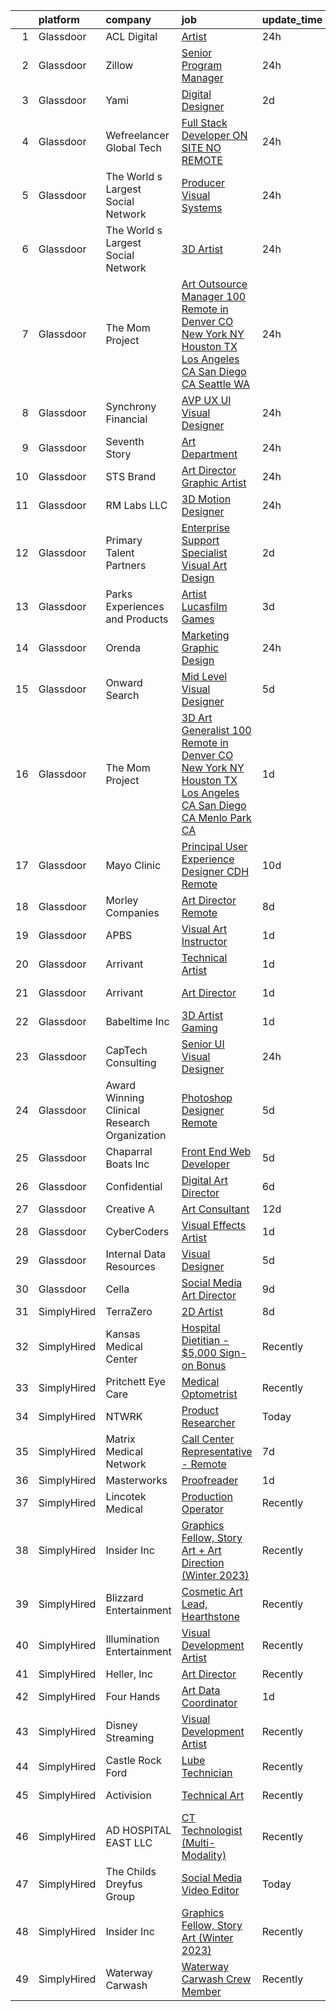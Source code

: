 

|    | platform    | company                                      | job                                                                                                                                                                                                                                                                                                                                                                                                                                                                                                                                                                                                                                                                                                                                                                                                                                                                                                                                                                                                                                                                                                                                                                                                                                                                                                                                                                                                                                                                                                                                          | update_time   | location                    |
|---:|:------------|:---------------------------------------------|:---------------------------------------------------------------------------------------------------------------------------------------------------------------------------------------------------------------------------------------------------------------------------------------------------------------------------------------------------------------------------------------------------------------------------------------------------------------------------------------------------------------------------------------------------------------------------------------------------------------------------------------------------------------------------------------------------------------------------------------------------------------------------------------------------------------------------------------------------------------------------------------------------------------------------------------------------------------------------------------------------------------------------------------------------------------------------------------------------------------------------------------------------------------------------------------------------------------------------------------------------------------------------------------------------------------------------------------------------------------------------------------------------------------------------------------------------------------------------------------------------------------------------------------------|:--------------|:----------------------------|
|  1 | Glassdoor   | ACL Digital                                  | [Artist](https://www.glassdoor.com/partner/jobListing.htm?pos=112&ao=1110586&s=58&guid=00000183640e8c3cb865900ee58899b5&src=GD_JOB_AD&t=SR&vt=w&ea=1&cs=1_31f71000&cb=1663831019185&jobListingId=1008153834944&cpc=3BA4CE39D5B5DEF5&jrtk=3-0-1gdi0t38ekf19801-1gdi0t38uim8g800-4353d811c84e8c0d--6NYlbfkN0Aba5oU64R_O9Kj8y6RMdSSFXuPwn88DcWu9IRDlipDHjxHIIFB0atBqVJ04z1yB3--5nibX7BkB0ejA2FzwLLeaVqlsDMewIOuIAwfApGVZmmPmoMLej3N7Qy4YRnibAiYzg-SGOqFtj8-RscAuYcNoB3rcWG6n0V6UeOv2skc2iZaB4PkO0quGBQ4T6A8COv5yED60NKETUnHbgypahAiTZ-9KyqiwAp0tgJp9Ta3wJ1nmVyXqRw3ZWhVAWrkyiGYWVht8sKvGUCf4KqOVmIPDlC_syHk7SA9x-7nChcXIL697pNeh4Y4eG1Tn4oO_raYd3X0Va9U9EFwZmhTpfBJNsSBmGphd0REjeLe5TEy-y37AZrr9XLdtbickRa5Fsrf4weUxhX6RB4eFDo36ov3H_KFiWLLew0t1oQoqgiYy74YnYwvtp4azIgscQMwp58eHtrzsnbNbVFiLIG1v4Ke3ud0-pNF10EohlGv7a-5NIkwA7gzluBdgTY1guWnZkRzuAo22rmVCg%3D%3D)                                                                                                                                                                                                                                                                                                                                                                                                                                                                                                                                                                                                                                                                                | 24h           | Remote                      |
|  2 | Glassdoor   | Zillow                                       | [Senior Program Manager](https://www.glassdoor.com/partner/jobListing.htm?pos=120&ao=1110586&s=58&guid=00000183640e8c3cb865900ee58899b5&src=GD_JOB_AD&t=SR&vt=w&cs=1_39836b9c&cb=1663831019186&jobListingId=1008153089720&cpc=9908D8D4413DBB8A&jrtk=3-0-1gdi0t38ekf19801-1gdi0t38uim8g800-17af0b4d45a86d35--6NYlbfkN0ANMurRYyPEXg08u6OamUd1Mvhk-zhFSGYIZgoJR86UvYL2v6MoUqae-sD5DnU21vrchbMnmCxgpco8XK6OLZSuVFiadpephOpmTGo1qNTIJ-OM8zyftjUQUFBu9JlleNiyq7kbnGEBgPXTVqtpR43OCYii6-HhorDwjFClp1CaGG0TRvXbZNEgnW8_aG6z79LoVS0ahYXQcOty99UEu_Z0OBCK8UdfLh60DtUuCzl8Q7ftATKQ4z1kmk3Q7Bxhn9yQW06I43y7gsMcj9Q-EErluOXkdxvaemNHBpLzwzeMwevPfOhjTRuxe3SpPh4qn713RP1NwxivQ3z9kzzrQFJIG5lVMaZ5WoImI39bWg_gxpUGD4mY55rwPcxPFTtThDOxk-To1gKfqNOKdKtfcclhX4zgEkCcO0FaCL-Muv3_EwQjxiw46ZNYsQ9lsPt11zClVdSRmS8lok5HFZB_FZrcsVyZZhtjDCekDs-6e5rW4GGGyR8-6JxMTfbjtdkyL736t9XQ73CmDmzkPycI661nQMSLfB1YBkiNg3jTsGt3u2qfcKOu8kyXHYu_NuZMVTowZwG82OXZlkVqj6GaKIWp3a_0j1B3cKwtLpyLS2CSlsPCkHseJcpjzM4IMXV1YTEdAiC0SJNxB3VikyS8InzNIPGHBaE0TQX6yIGVJy_V1_MOE5-jtCuUStL2B-oPhUh5i94IwHWRRxHb1BtixEWHN4XlwBYx3l0A7nxTTXthXeuKfnk8xniZkFVZUOfj2L46bvw0xee0OTo8ZHJADpLVZJXf2Qw8i43jMiB_rulLAvC0cn8M6nE3NX2RixJcwdwQx0ktP50gY39sREGHTtaIhT7J2F2OASk-7fcbfC6cMvPO3F3nyoZp4YA20i6JuQ1u8wBe0Yf2pA%3D%3D)                                                                                                                                                                                                                                                                     | 24h           | Remote                      |
|  3 | Glassdoor   | Yami                                         | [Digital Designer](https://www.glassdoor.com/partner/jobListing.htm?pos=114&ao=1110586&s=58&guid=00000183640e8c3cb865900ee58899b5&src=GD_JOB_AD&t=SR&vt=w&ea=1&cs=1_924e575f&cb=1663831019185&jobListingId=1008149543553&cpc=AF1E4A3695F490BE&jrtk=3-0-1gdi0t38ekf19801-1gdi0t38uim8g800-d96790f07ddfb524--6NYlbfkN0DsBOlmEAMqZtav1V1WKZO3RUElpafjggtWvxyDQ3xFSnW2ELFgJeLX3S5xFeisUPMw82b5JYcnJNXu1QexHkiyMgdkVeTHVR0rJVBYbdWKeloc5xYfv3eVNueJ_bKSsVQdqM4vvwnu1xSTpv0VSoFJ7DPATGJpk9r3Z3q7WHdgifquY24OuuFa8uuWs7fOfsyjIXgSD024PrHX2kWlcgYC8q-a3HCADSovy_uZ_LXOf1QYIY8SoVZNlyVZfWJAvjn2ykMlWyfAnQfYMd5XYjQ8XoiU9lTonST2O1htS7u4_RA4GVzSC8LqMvTupRJphKX_8uH4uyPkZwFkZbg1PJm-wVb13Dc1RgiR-PN-OvFc1qnEboN4zbEevUdLGcdnlWdUtNOrQd_VQtl2a2j1rJeqaMmFipM5Ea120wqN4Wz3xC_d5cgnFGIYZDnkztguA26JkVeuH2CahWaob51Crspv2SiIT0KT-0Bn6xy3r_1suVWZOh4JzuDiqCwjEQwSpA8%3D)                                                                                                                                                                                                                                                                                                                                                                                                                                                                                                                                                                                                                                                                                    | 2d            | Brea, CA                    |
|  4 | Glassdoor   | Wefreelancer Global Tech                     | [Full Stack Developer  ON SITE NO REMOTE ](https://www.glassdoor.com/partner/jobListing.htm?pos=101&ao=1110586&s=58&guid=00000183640e8c3cb865900ee58899b5&src=GD_JOB_AD&t=SR&vt=w&ea=1&cs=1_f8eeada5&cb=1663831019183&jobListingId=1008155030328&cpc=64DC0C913FDBAADD&jrtk=3-0-1gdi0t38ekf19801-1gdi0t38uim8g800-d3030de60ff0aa44--6NYlbfkN0DsBOlmEAMqZtav1V1WKZO3RUElpafjggtWvxyDQ3xFSnW2ELFgJeLX58rAMurI8d6GDhUvQzDvPMCvYTeVGuJn7KyhMOn2BHfcF1njr_fv4NhECJJ7LcIEHGSfhujnxiN3RYr-N1GvmUyehSVKFGWr6Jt2RfXnXkmIrfaPxagvgdEkmy27lUJsZRFWE6aHd4cACNXMGqjLl4djXVeFxYnBlHtOXObV_qbJ6gL7mACupNgB4gFxktHkadsD-bHoxX4KBfjvqG7bU35cCSMfyEDIfk0WCZTR1HFhrixPnTFXSeq59UF4uTgfvc2gexfa4zBKY-Vbl75PlMpbNw1QaYCp47baQ-BKRN7OrQQMtlD7TQYKQ6U1n_GpTaiEEn352C2QcssTqNC0n0S1_AYGO3_GlPF75A9eLCyQQcFwOjYUKnlFw0kHh7hu2U4gBGOA_2yPWojCMC6R-eBJxYBCEwY_rw7CLQWt60sD0C7LdAQzLpb3or76tlX_yFsfZEH7JRU1Xf3RsJLWWyEjavoVzvAo)                                                                                                                                                                                                                                                                                                                                                                                                                                                                                                                                                                                                                                          | 24h           | Boca Raton, FL              |
|  5 | Glassdoor   | The World s Largest Social Network           | [Producer  Visual Systems ](https://www.glassdoor.com/partner/jobListing.htm?pos=123&ao=1110586&s=58&guid=00000183640e8c3cb865900ee58899b5&src=GD_JOB_AD&t=SR&vt=w&ea=1&cs=1_571dbd13&cb=1663831019186&jobListingId=1008153749415&cpc=56C4EA4A1A191A49&jrtk=3-0-1gdi0t38ekf19801-1gdi0t38uim8g800-27920bc6866d3d06--6NYlbfkN0DSgjPPcnEdvoK3uuxfISLALE6pB1FR7YSHOr_tSg5_QGIhoz_2VqUepdcKLBLI_zTnkPkdXSsD8g5v946wuWS7anCeqUGixyOEEncT5vVlH7DSmS7QKpL4Nz1qr5qfA-xZ7s2dTY3mEvl-_wwzaU4jgrpk5RvGeIkMmak6xl73uuSOt4qZ1EP7DS20UfplH16l1DB3CrKH7OmruoTNAniHw7txL4jOz9q-gBIeBMzi2iqgvepnY8Ydd4KsRsXcu5Do-RPRxPpM-6mgTlJDMxpTr6OKOBZW6oBpTVQ80UowQ1hrGNKWPuEA6OTlP5xn7FwVRyN-Wc27BdloWZZGnAAQLEbuz8uUk8xxfKljTYg5rUk9z8eZPIjQkSY43G7bT2xwUtKDmjPSfmxw5v2UUNYuW4W7UfSy-AmhxGyocF1QKbTLzg-amOrpkIjyNA87vK4xVbEajwOhIafj8_XY_shDLjSW4muJ3hBUpFw83UiINL6-GUYK26fLA-EExDSJolUac44ZQweNx8HBeM-_s8AjT5MXJoy7A4t6P20fyXnOvlGUQIliqU3W80cVz_PYZcs-Ev4R-hhqiZLsGj2cMdJc8MR27Z5IejE%3D)                                                                                                                                                                                                                                                                                                                                                                                                                                                                                                                                                                           | 24h           | Los Angeles, CA             |
|  6 | Glassdoor   | The World s Largest Social Network           | [3D Artist](https://www.glassdoor.com/partner/jobListing.htm?pos=130&ao=1110586&s=58&guid=00000183640e8c3cb865900ee58899b5&src=GD_JOB_AD&t=SR&vt=w&ea=1&cs=1_57a0cb20&cb=1663831019187&jobListingId=1008153749408&cpc=F4EED0218A761C36&jrtk=3-0-1gdi0t38ekf19801-1gdi0t38uim8g800-817dddb80074c6d4--6NYlbfkN0DSgjPPcnEdvoK3uuxfISLALE6pB1FR7YSHOr_tSg5_QGIhoz_2VqUepdcKLBLI_zTnkPkdXSsD8ncy2s4T_bIju-UkseXLVb4-93Lwj2WHTWGm7kuN7zp8BDOhcXWtEA68PoIn9dCN2KITWYUIS9xcew5XQvvHJPh2bmfOvjR546vQ4CHi5_lLLb0GCRT2TTgIQy22ZzZ6RxxoqE7cbBu-cIzXVnW43IvEyUHMxQtt6fr9TTexOKru_q2ypTmeFcaTQNiePujRSZACyE0gCw4toZ1zyCuJAP-2qowQfOkEcdR-ngsxcQbhxfNx6n3LzkSf1IZwzzWEkJaA6M4WjCTzomiX91t0-0J9LWvPTeiM_-LFhCH2Agh2et5CksiL6BWshzdWbP99jEsBEkN0qSrNg7dzxQcNgcAnjhuAzutt-zVv8me0XKXpOc3o3WOuPSeLaGnk9dpyg7rq0ZdQG5TJs5Sq7zY3sMBVV4vGWe3egGowBBn7dJ3_txWIBAi7GKcFIuKGdgxZSWqpjpo5v0LUWzAhsLLWwMhIlDeQScMxXnEdO94ma7agcVzBX04WT_Qf-laZVT8IFlSeq8uzCkFLTyJUMOOxfXs%3D)                                                                                                                                                                                                                                                                                                                                                                                                                                                                                                                                                                                           | 24h           | New York, NY                |
|  7 | Glassdoor   | The Mom Project                              | [Art Outsource Manager  100  Remote in Denver  CO  New York  NY  Houston  TX  Los Angeles  CA  San Diego  CA  Seattle  WA ](https://www.glassdoor.com/partner/jobListing.htm?pos=110&ao=1110586&s=58&guid=00000183640e8c3cb865900ee58899b5&src=GD_JOB_AD&t=SR&vt=w&cs=1_141be465&cb=1663831019184&jobListingId=1008154759956&cpc=82B3195DA92CAF92&jrtk=3-0-1gdi0t38ekf19801-1gdi0t38uim8g800-8931e5371737d041--6NYlbfkN0BDp_epf89aHDQhKpPegNJQ_ldQpEFZQsM9OcONMGxWx6pU56EKHF58QjVdAUvn2gWaJVqLoqMAP3uxjfUmJKub_jtIlHj5OefrhCeiaG_iM2uOwLrBeGxNsTLqAx9Ainy6O13PHWvPUsnfpQXcutp3j1xNznp2R8Z2cNSpye1sjQbvawnzpuGrU74vbqCY76g_BRQrE64jKlkWySOiBWvck8srHsljyd-11KCvzu4h-k0_sO7DNYc2-r-Vre7XRuXfmi450soTk-wIN21E0GDbFgfcfDnGIrWBo3k-F8Z5obG5K9KC7kUwCw5kMS2auf5c0l8S4NtBqGmQtm6knQp0GMZmQh_i91AaESti0njMAom2YB15N7jqonQydK7Lfil5SFZw44Rdp2sHdVVA8loZ5TfJYJWIMtYdm0t-9py7CawtwQh0F7yTmrp6T6pnRE05DCnKolXrrGsRtOV3nuWKN0CcCddS5zZjYgc69yLktWWjuBFV8iwWcLSwv89_zTFVyVTGjVNsN3TveUWssMIgtFd5MDBYEBdu0eNpmocM4Hor2-hy86eAA8SIoIMC8gYgy1rG3q3BqdPrHpQYAWYoUXQJHPE2ofY%3D)                                                                                                                                                                                                                                                                                                                                                                                                                                                                                | 24h           | Denver, CO                  |
|  8 | Glassdoor   | Synchrony Financial                          | [AVP  UX UI Visual Designer](https://www.glassdoor.com/partner/jobListing.htm?pos=116&ao=1110586&s=58&guid=00000183640e8c3cb865900ee58899b5&src=GD_JOB_AD&t=SR&vt=w&cs=1_faad3677&cb=1663831019185&jobListingId=1008154556829&cpc=65CC663E25211861&jrtk=3-0-1gdi0t38ekf19801-1gdi0t38uim8g800-a113a2a8daa70c80--6NYlbfkN0CZG6bN9ZaS7H2eqWBwsQ2GS98cHcHTG0eJFlxnPWv_gbC1YhT2Bdz-wIYtMSIxJXIz_8mZxyPSFzzn_lhj29cVh0H6Ecc3BgAlZ5rMTJvgcP5JUQGPcUKQfHBNbahXLRQcyZj-Y3i_LM2l1X1apFuMIv4WCMnjik68orFbRgwoUZgSkexTp5bRXi_qdnfn5FZ0tqrHAFCmD1TJUcBzEe3RbXntrMQw3Tc90H0qvSHLoEG4KGwLG5bgdwLQCt2ES-9uG8_n5LGT1jvMnrUu9JfS-lS1p8shGixfSP0qwooDI76qY7ACaV7syoGuJ1-LVkxYiheiyIF6mcyf27IMV_t6QA_N3Hd-94lzXI1YPHiLjal617mivWusAV_sViPM97d-aZIIGv4sI5glOX5gJtDTGLBXVeWR0Elx98z3OtZh4XtIj3vPF3lTYmCZY2lUGq1Bs3GvIhRabDW0p8Aa_-RaiVKtJmRLdwu6cMFX_Pim7dgtjRunl38X_uNHPl5NXZiJq8uUMKGzzHWuD6iUlahuVysCm-Vk17WvfQBlvvOCkaBNqxFdeZJXF2YCI0V1CQWSF8FAaKy7UFAwYHo5KBqrtLAMMcMfApM78TzrzRjoexgGm4taCaPWBy9R5U6wchyH6lViPj99E8tE0rkZMpfRbNaEJjmqhcaCEoxND2yCIv8dU9ivGfk_TjVbRYrm5iAAljNwWuYJ3ycVY8niYMIKHDgbxLbcSHYXtyaYa97x47ZlPEwKhgG6bsIXg4QyrM60VWnBE268exgAbZQp_4pp5tdi7JbaAs9wb_gvBHJW2trUVWDOL3_ylZm8loANetaXgHXy4WcjjRnrB8vVG4uIeCKv0ezg6LOvLvpVbggVhiOHtrT_7RLjsrP8R6EadZHRIpIcJDFIJPUg3UvU12AKi6_uBUE6QzLR7gLgrK1G8XKWqW6eXtq20r-VBcehMGMjntYFvTdYdx9DNyY-cQpulPBf9rRveZIb8SRB2PBHli2yiKNAlc8kCZwbeVcFLTT4ehY-lkIy5aVHmE-x4cjqfIZZerzQIopIucHeG3laFxaYe4aLRGIKFEoLL4_oflvJGJpo08eG_DAZbpAUmnhhswRBr-r_AavaMiNusKeU8SfD7c7XvQdYuOtD6MVu80laAySrJ7t7WQ%3D%3D) | 24h           | Alpharetta, GA              |
|  9 | Glassdoor   | Seventh Story                                | [Art Department](https://www.glassdoor.com/partner/jobListing.htm?pos=111&ao=1110586&s=58&guid=00000183640e8c3cb865900ee58899b5&src=GD_JOB_AD&t=SR&vt=w&ea=1&cs=1_b40b4cf7&cb=1663831019185&jobListingId=1008154271850&cpc=6BF42D0955AE9A34&jrtk=3-0-1gdi0t38ekf19801-1gdi0t38uim8g800-20a87c36b95f6878--6NYlbfkN0BTy4Vq3kUv-8E8fBOrhZt-7WJQYqv7u2ur6JnxlE7nq_aQtV-qQ9P-NdkrT1AC9L0CCnNf6vIRIeTpxONhfiIRDjq4uiE_KvKLA8lH6dW0VuX9V-xPbB6wy0d8N9jp0-62ih61xGTQSsvtvkEijPzI938H0T1YQHjbhPRokH79a42ZsihgnS0Nyfg5eVCyPc9uRUK1BjED2K9OwFC2THQ_LmKNzq7EqGL1BO73zzb3D-zrV1wuj6DNAEVM2QVH75dAD7uZOIpD8XCv7hRXFM7kbJVshZ4Z2IufdVrwg9ZpOUnn-Ltn8Qli_nhebOYDiONom453YweDwzOQ6DDW6xJ6AAjPc00wTujvzjOkP9I-Jzb9wIs9bTGhdMY26ADUyMfInSf4PtXRSG9_9BxfsWLg2gMnt5ZrL1NJGg2ijg0vmiwMQoD7W0n6NzqVn-AZWapcOfbbDWuBlx0LK3acMD5ZCa_ho_ZjOYyjVZF1MIJuv1MuJKh1KjEbi6-T5atVGb-QVLYfAmPy-w%3D%3D)                                                                                                                                                                                                                                                                                                                                                                                                                                                                                                                                                                                                                                                                        | 24h           | Franklin, TN                |
| 10 | Glassdoor   | STS Brand                                    | [Art Director Graphic Artist](https://www.glassdoor.com/partner/jobListing.htm?pos=103&ao=1110586&s=58&guid=00000183640e8c3cb865900ee58899b5&src=GD_JOB_AD&t=SR&vt=w&ea=1&cs=1_52f6ba5b&cb=1663831019184&jobListingId=1008153498177&cpc=AECEB822CA110EBC&jrtk=3-0-1gdi0t38ekf19801-1gdi0t38uim8g800-be482e91c0342dc0--6NYlbfkN0Bo2KUTt4SEB6hoIqef2rcXatyhVyCZewegu4RoINC0QLJwU6W56r27mgen1FtSvh3LHPatAgcfUGQZgBx3SRSFFVTA21rAlye1K4vQXHynDTQb2kn5o-e2NLVR6fTbVKKN7CnPFiECHSiISbF7uwchle-RCEIvgjV26bT2fVK8yTz9fd6dunuuO5zr6X4_sYqSm-RkfcNcpdpmbgy81sL8hP0zgGEXjj6QrDQvHFWAam51Ynt7oxVRLfovqkqvOhNLowFrEgOCwZldd1HMRP59mUU3oHxeGPATarjtt5R4U_F1AbjYheuPGaKMoGjyyC9JnMrtyGjBw2mH2L-cZQoShKPUuqMtOgoQ-G6L5Lo3pO-K8Q4-VDqsyLwOe7gfNcHNYc9aMP7CmHNmWvjbM5lgjONHlSdp5FzR7sSbUh6j7I1TCAR_nEEwkotQmdSuaMo_caXb5E_z9XQPVqMkVIEatBBbWiftFlEmjJ-SynhbeJAuFdWqVIXMImExRj3DXNqVNdI_GxdNMg%3D%3D)                                                                                                                                                                                                                                                                                                                                                                                                                                                                                                                                                                                                                                                           | 24h           | Houston, TX                 |
| 11 | Glassdoor   | RM Labs LLC                                  | [3D Motion Designer](https://www.glassdoor.com/partner/jobListing.htm?pos=108&ao=1110586&s=58&guid=00000183640e8c3cb865900ee58899b5&src=GD_JOB_AD&t=SR&vt=w&ea=1&cs=1_f7350634&cb=1663831019185&jobListingId=1008153792721&cpc=E1C07D31E98CBB16&jrtk=3-0-1gdi0t38ekf19801-1gdi0t38uim8g800-982acaacab289abd--6NYlbfkN0DAwgduWqBP7ymGN-lTADpinz2i-23XbRAyg5ywqS-MDYgqLdDcrWlkARbyG98sttjz1nluBIrZSfFlfgk_vLjXJyLm3eoqQOavkXNYzbdE3-ZQzSgMgGT0BCxxHOVnMPOLiT6kaUBi15lig05eE1CwSaS30BEqkKJveSGJSQZcQNvuNMMsdpvO7uWAirEfuO4_EdQAhIMFbn3jgMQYOcGwWYYingO5zOHKP0o6Qfb4zCLewBW-G9XEOtjiysHdglSSUfwi5KaraAgA0il0MlX9vdmPKdzdU8d8geeMV6tEeUnVWBYu42kum6GxLjquOFtO1VyfpZKBNolTxmeHjlPAn-bRwiN3_gvECm6vXbTbv_QuGXprGG_kujpkl-6WAWdxhrt9aVN55Eb5GPippAOZIK82Opjo9eKHdH9tF32OsRxdAW42VIKVlFcaU5fpPV-xs2Sgdq69YxjsUuRZLUxwnCAstWDmIG70ADNjwzbRz5rYa0V2-lUFXlbT6HINtzyWznnx7dLHsQBQr5xXeuGT)                                                                                                                                                                                                                                                                                                                                                                                                                                                                                                                                                                                                                                                                | 24h           | New York, NY                |
| 12 | Glassdoor   | Primary Talent Partners                      | [Enterprise Support Specialist  Visual Art Design ](https://www.glassdoor.com/partner/jobListing.htm?pos=124&ao=1110586&s=58&guid=00000183640e8c3cb865900ee58899b5&src=GD_JOB_AD&t=SR&vt=w&ea=1&cs=1_d2c8ac91&cb=1663831019186&jobListingId=1008148610173&cpc=A65DF3A704A48F9B&jrtk=3-0-1gdi0t38ekf19801-1gdi0t38uim8g800-7ce9d8c8a65ea35d--6NYlbfkN0DOCvLQenlXS7fh3AEEtPwhntZQnPW7UfiJ0vyM-Z38ZvlXuLrJoooXjb0sibVtq1sw8PrsPhaRf9GApD4dozsj7hK5riqeGAapJOluBdcKETJVhE9sRWLuW1l6H5NE8BRF1fW08k8Ukx7mj4C26hsdja4FQ8RQiNzsuFUitrLLNNXVokbb_jWW1tDW1KegZnkSYDuWnyzqq2629H2X34f4qk-n2Ejk-BKW7eCc4I-y62fLTZrI28scwL0sUtPoVK0WHTo4InwcGrZrLs5pY_IXh8qZarxZUBBO7NOzmSEK48xUP0QouS0FfHtlfSHA3no9u33rpkEJ_90GqhTXNGwljVLn1UkP3_v7TsLYAY4K1wraGo7r-NmyesL6qAEIO-nyi4w9BAIYBS5j0S57LAvB303JxeiKyFGuOcDI2ilIdsNlAgSXM9yw43qrOIqSfJdHm18kVOaWDkAK9Y_1AkThRHLXIcSziF_Y_o7uj4NU2y5QA8ut43QOvq26zHYbPAI3FHVxcY5q8ZXHlDBsYp2HQwqq7NJbrxbnE9PVNPHNO9XYAZrAfknr)                                                                                                                                                                                                                                                                                                                                                                                                                                                                                                                                                                                                 | 2d            | Philadelphia, PA            |
| 13 | Glassdoor   | Parks  Experiences and Products              | [Artist   Lucasfilm Games](https://www.glassdoor.com/partner/jobListing.htm?pos=118&ao=1110586&s=58&guid=00000183640e8c3cb865900ee58899b5&src=GD_JOB_AD&t=SR&vt=w&cs=1_c5aa350a&cb=1663831019185&jobListingId=1008147927258&cpc=32EE424DE2B657EB&jrtk=3-0-1gdi0t38ekf19801-1gdi0t38uim8g800-6980cc015542f735--6NYlbfkN0DAFTyt7pbDCC2JPO79CSdi1dIb81yjczP5qsKcZIxgiYm3-7g-689UDqHItQTwke8ZniEWZjHTT0L0cPGFNWVON5-Zb2Jla7aObI-1pT4tIClTFyQhDkHNWyZs4yuscMzfFIieIYjYvAku58WaDhFpvjeQyiRaTsa1Nenpn3Y1PaHQxGbKcF_6f6W6WkCk6zZSIvPVm-N3Pft_Gj9QyYtIpWH21txNyG6-KVPF8Aa0qm7V_OdOC_kdE-m0SVBKL2YTck26epzs3tXl6ewL0uZgSPNeAwJ3sDfVGwVCIaPiEX95fiNYBeVxLDxN2OgbyZdE9g960DBTZoquxt-7ivyuJWLNQ1fsVXE6KORVnbEbN2euSW1xmwu--KrURUm5G7fohPBPUTiMsJhMXAFNf6jvUUvfNKWBiPPp1K0hOSg4Lb_JhadBhXWZZOUrTsJTeyJfGIeSQNA8gA%3D%3D)                                                                                                                                                                                                                                                                                                                                                                                                                                                                                                                                                                                                                                                                                                                                   | 3d            | San Francisco, CA           |
| 14 | Glassdoor   | Orenda                                       | [Marketing Graphic Design](https://www.glassdoor.com/partner/jobListing.htm?pos=121&ao=1110586&s=58&guid=00000183640e8c3cb865900ee58899b5&src=GD_JOB_AD&t=SR&vt=w&ea=1&cs=1_54b6c719&cb=1663831019186&jobListingId=1008153394688&cpc=AC285F3A3ECA6BB0&jrtk=3-0-1gdi0t38ekf19801-1gdi0t38uim8g800-76707b6d85a96d0b--6NYlbfkN0CjNmOgw2V4EGmGVenbLdreG3IzNcVIZPzXTyvCcrCVTSPmBTpAbUC58fPzOw4JBcHWL16oGozR51EVgCZTJUBfSh7Axnc9nG6ORw-nwPxOZqMUdrnthvn8f8F2wuKMDdUuO-gPiQljrOURxpZzpw_FWwb4Xz1ojikrh3m2o8_VdM5gleBFA87phMvl5eAo3szUu4zTD6o5PrYTL6G31PExhQtiQPUxgCmmEEPazKOG_xAL0aYq3g5oiLrX7kExNTBabjpRCj79F6bqytGGtn5p3rLzPyeW_X1ziCP2W50xCiV7ndJZFXDxeTwAJmXlgI0A-OEo8PJsenjfgakNkkj_Dr0_ayihzs29gSeDyGUr0bCRSZ5Oddxv7xsrZPUN_sF-JaZvS-J6nKwUPOguUoV_ihKb4ZFbOO1AbhI4Al5_96f83liDPqQQVX1015zHj3sbtPzdIbHiiYaEvQGrOSu9Wb9ekCcNr1Px-NaM_p69QLFOQ4cRcBtdLeT7q-Z7l6Y%3D)                                                                                                                                                                                                                                                                                                                                                                                                                                                                                                                                                                                                                                                                            | 24h           | Philadelphia, PA            |
| 15 | Glassdoor   | Onward Search                                | [Mid Level Visual Designer](https://www.glassdoor.com/partner/jobListing.htm?pos=129&ao=1110586&s=58&guid=00000183640e8c3cb865900ee58899b5&src=GD_JOB_AD&t=SR&vt=w&cs=1_913c17c1&cb=1663831019187&jobListingId=1008144322865&cpc=1CBFC3E34E2A31FF&jrtk=3-0-1gdi0t38ekf19801-1gdi0t38uim8g800-03c71fb2f7560a59--6NYlbfkN0B7YoEZZ2QAGDyEGGmBPAUWSHc1Mt3sMCn9FehKcWA3w0R0aH9tn_iPRcrT6N-MqNTEGa1A8OQxCudLkcfuOmJWQuEjs4MOpciRQEozXYFY04Y9gjzyZamUohV7Goa_OvEqejw4G4LeMyyqPvoHbqgdK0aLs5EDjtFI5GT8aaEtHZrpvUBnltD06LkeLCWKset8ZFFe7zr2kNBPCejptJwaZmX8spcmlvJJvIqqfVc8oiL37YLagDgcEByYxJL06Bq8dIkEezc55JcRI5WU39hUPD0jOlO5UTTO_qMHYHtlXVTnlvba8LZUrrTHbOOoQcKa8RQPf3SQFFVvS4vRr8x7CGZoEzR1yphBM1JCDd0Rw4UC83CYC2-BZ23Ez0iLOxtkkSh70ZxctsBuYvBS6N4QX1Trkomf4ZManavvaJiImSU2HM9mvAUr-7WENihi_OBFTXFKU2iBxsqHLjn7Lxa-0H73ol7DaGuIVdR5yRURnF0kdDxjDg-wiVL0EFZZOU-BO7STJW2XTu3h0ZzhJrjMRv2RDmCRMdfz0J4UbEG1u_BBO-D1R5gKnK5MHuepi3pUqzJKzICmKUO0FoXtt2RF5y0B6DtcrRYCpb5VF1u9j5mEir9wLSGf-EvsqHeFL6ODuj3w9zKbBzyv5e1Q5w7I6gKrFsgws5ykfekwvgrfS08bQeGAs4FeEA4uGGCUluudNpCkPsvJZdx1es8cbfgTXQRGyJeinFI-FufFE8247pMCVnwoXGVR7w9ZklVLlIOngqQV45JKP4x5acX4eopMmyIHpA6R2ZoIH-hVUJW1bZvqNMp6w2clvw5n1G7oXCRW-q02YzfaCuNX8wOk6EVMsGRHcMHEuJ16oe8qk8Gf6xchqD73fPMdUuqS1wKsiSUau3QWIFp1__rOFo28bLFSiAuI7Zcy1J5az3v7Pm468a6t9pfnuawWwW5sevn8wJgEF_AntzBH7QX9s2zo54-CjaywAn8EGhBnH6V8L5sudFUHatwOBfp903qkE9dgBQ8%3D)                                                                                                                                                | 5d            | Los Angeles, CA             |
| 16 | Glassdoor   | The Mom Project                              | [3D Art Generalist  100  Remote in Denver  CO  New York  NY  Houston  TX  Los Angeles  CA  San Diego  CA  Menlo Park  CA ](https://www.glassdoor.com/partner/jobListing.htm?pos=104&ao=1110586&s=58&guid=00000183640e8c3cb865900ee58899b5&src=GD_JOB_AD&t=SR&vt=w&cs=1_7b2f58aa&cb=1663831019184&jobListingId=1008152309949&cpc=C3517E2410EFB392&jrtk=3-0-1gdi0t38ekf19801-1gdi0t38uim8g800-0579ec0f1a7b702f--6NYlbfkN0BDp_epf89aHDQhKpPegNJQ_ldQpEFZQsM9OcONMGxWx6pU56EKHF58QjVdAUvn2gXJNsPuxq69RmC4sgWs97VhkMUOKIgwp9peWjmCISOJDhgFfUVD0qRl4fC1tbKj1B1NTHgfEOnr99GuMDKnN3GiV6woUB56D3zeuzqUy8GUbgPNPZ0X-9gCfc4GvIfF82J8Zn3AFaAtv0I9Y6auceZ9mx6mrtXjBVM2slB2fKrPvKy_YxwEzJuDMI-Eseddgz_8VYKmkgMpSmrZEOSEAnPuHVOumFZZAuAuPHdu6pcQz3TNFWWWZDMxA-qFMqjOASJSI8FiKB7eMLq_1D4Wh77hfC0rujSVHMWPIHfZljC8KtVBK6UCwkMFKbthNX7Tp4L98YuTG9dbQlhaWziX5B_AuJxStzB6q8b-KglaaOfZbYUAOZiL2Akzdrucbztgcho1uMG_eertWDrLFkaofSI4sMP2eA5Uqwgz3lajDsiUGcgFlbyF9QxHV55_Uvx3FG5MgNRPW0FIqw8NECiHyWk3jYMAt7O9Wjcf7fCL4hyaVbTQYFDOTV-tUIRbJ7SGeIc3sZZ_YGr_fwtVtH8KYwRV)                                                                                                                                                                                                                                                                                                                                                                                                                                                                                               | 1d            | Denver, CO                  |
| 17 | Glassdoor   | Mayo Clinic                                  | [Principal User Experience Designer   CDH   Remote](https://www.glassdoor.com/partner/jobListing.htm?pos=105&ao=1110586&s=58&guid=00000183640e8c3cb865900ee58899b5&src=GD_JOB_AD&t=SR&vt=w&cs=1_c5a9e69e&cb=1663831019184&jobListingId=1008132423634&cpc=2069669CCECE0501&jrtk=3-0-1gdi0t38ekf19801-1gdi0t38uim8g800-22e263b13a21b426--6NYlbfkN0DAEceP-M7Shj5_gfKRzkCBllP1lnjH5WM5gyIsLK1tG5I7LeeaiVBc2NmkugE2pFASxQwGJT_bmyFSzCnNxLMrf-idMHMV4HqrbueQNOotwssm7yAje9Wd4px5XzoBeLn0hGZnojA1sSE0GXF1pmCC-Mv5qowflT-H4X4TRw8_wV9Mfe38JEXuePC_86_EB36sOtwpmDxDziZUjeLvdcvD8ugdRhYBiIuy5OFPxdtDygE8zEkbfO7ojG2ZoczsHsu1BlxMYy408QHCEUF7sPXrddH4VC4qqt6_V89rOqx0XcyGxEz8zR5OxpwIpOg62s_IfVq56YTxnu43KBKJwRH4wmczur6H29-evKTZk67pXJsCI8peHHmS0Nm_qN45Pw_OxZnZZC-wBfAWFJ3RjPvsRn57Fp2xP8r-r2gn-BrJk1vZTnINl6l-K_MzcvFbARWobLXsm-hy-16nYLoZkquV)                                                                                                                                                                                                                                                                                                                                                                                                                                                                                                                                                                                                                                                                                                      | 10d           | Rochester, MN               |
| 18 | Glassdoor   | Morley Companies                             | [Art Director  Remote ](https://www.glassdoor.com/partner/jobListing.htm?pos=119&ao=1110586&s=58&guid=00000183640e8c3cb865900ee58899b5&src=GD_JOB_AD&t=SR&vt=w&cs=1_287e3ab3&cb=1663831019186&jobListingId=1008137802262&cpc=AC285F3A3ECA6BB0&jrtk=3-0-1gdi0t38ekf19801-1gdi0t38uim8g800-6ec3fb97bb7cec4a--6NYlbfkN0DlkhVLciOhxMKg0RQUlkqKrj3osJEH2Jc6bXeaF8ydz6xtalOdtmxZEoFTnMg-uQXdv757YU40MwUUB_Fp23CMt67nr0ipR17dd8Yo4clC-c-8nEoYaBHcj4qz61UBa1Zxni1BeWhZUGANIuwRLhVcHMau0E4LySnSwnM-M9eNhIULNdFFN-uRTLHHG3WOA4TUpxVQzDwaMRbRKWJyMa42DfTW9mMTasWbyDgYSJHNWVnWoimrsi6JWgqwx4i4gJKumYSByWxFmPhHujW6T_0eKWyFsoUOSS-p9yv2C4ZBpeyltoOhT1N0RABuxi56i9LBxW92g1oJQRP6iQvcOFRfl_chQIuPmaNlsmqVYCouvpXQO9DNhHVYMlXeyXn20747PHFlzIaEhh1dymXxubnC_e6sXZNWcxfoZjpjc8nT34a2YwMqR0is5Wxw1wUQKrq41sxvQe5A4Ldq3o7Ixb4Qi5G7MYkNfgBpbv6E19KPiIopaZk6UBLiUdO6_QFflaHZzNBQRsDDZccoJMopsy6dP1B5vwC6eGcebpNVH9XGJ1F7FxniT3bDBYTehC8J2ofbO0jx-uMeOXLM39Jav2SbuuBIZMYdzmw6nqLzfQpZrMg92Y-njiMIGZSDbShxnC39TIQFiahAwvsXh55oMnnD_JaxmTwr9DRiOv65F7f2vcCY_2OgU1o6FCOOKCSaD0DwtlHPxUJ63CSPG6-r7bXiq3nG5yq5qdNuv7nJjvzaIHCboYE70WQVo83mMkVS-RKrwXwFrt6dNQ%3D%3D)                                                                                                                                                                                                                                                                                                                                                                                                      | 8d            | Georgia                     |
| 19 | Glassdoor   | APBS                                         | [Visual Art Instructor](https://www.glassdoor.com/partner/jobListing.htm?pos=113&ao=1110586&s=58&guid=00000183640e8c3cb865900ee58899b5&src=GD_JOB_AD&t=SR&vt=w&ea=1&cs=1_c623f71f&cb=1663831019185&jobListingId=1008151479516&cpc=6193B0C32834B022&jrtk=3-0-1gdi0t38ekf19801-1gdi0t38uim8g800-e1a40df9f7c61549--6NYlbfkN0DWtRa9NJfjQIs4MWRRqD4F41esfMsK79cV24t80VXfzRkbbbFADk-59yK1eBCwK_nXh4gWVftq5CtKPxmJhia-pAKwT9oEp4T0_oprvBLFQSFwLbVTZBLPdlUPjIFFtEnnPA4uMJV4yUU5bCFZ6VZsSOjq7jNT3p_u4JYxPIDQ4WsegRJD8eI6fWuAQeVXaRLoL41swPCb-QnYCYtAFkcHhe-HGYwPqbDriJ9Mnkd6LKudz92iX9hfYEWkEsYdPJ9bE9xJmBsnkXhcgSLlud8HEIGHHQCwK8edAJOz-pqgTI6OpxtGAxPF8OC77-u58KW2Oa6ZakJkJVstmiEdpCIM54jec48VP3C5iQFgpnHYc8xVVf-h8Ht1Kha_--WelEPLy1uFuzflf_NjuTMAvJRS3h_lPM0rCZR-3vJf_NPKWpobeIp-LORrvE_FR3OOi5t5-7h5tNKTbOTRkaJ4Rd_Iw-r_k2FdbqqzNuvUlNKsQ9T4ehkiKFVorDt95xf5aqa3Wc91OCGL0w%3D%3D)                                                                                                                                                                                                                                                                                                                                                                                                                                                                                                                                                                                                                                                                 | 1d            | Orlando, FL                 |
| 20 | Glassdoor   | Arrivant                                     | [Technical Artist](https://www.glassdoor.com/partner/jobListing.htm?pos=122&ao=1110586&s=58&guid=00000183640e8c3cb865900ee58899b5&src=GD_JOB_AD&t=SR&vt=w&ea=1&cs=1_dc0cfbff&cb=1663831019186&jobListingId=1008152609416&cpc=65CC663E25211861&jrtk=3-0-1gdi0t38ekf19801-1gdi0t38uim8g800-8b99080524192b18--6NYlbfkN0DSgjPPcnEdvoK3uuxfISLALE6pB1FR7YSHOr_tSg5_QGIhoz_2VqUepdcKLBLI_zTYRTCT7JhMtrCNCWlkfKi-ABMzd730u-K3bHkDzaLW3KEq7svNc-Kk4dfqDKm8DEmyB97d8l-HBy5U-tF7W21-0qVbhHbk_12oKw-iN5wYtaZvAeocDX_o5f678xfHJGZhJh-ACd1Qz-mQTWyyvXScK8tUCk0qkiB7bpigOrV9EbY6UTDyN21cG2lK2WiChMAH-AWDeSLQVf4J3JJzaIuJOgEuYY-E8ukTVR0lEMIJcuPkuQtdX-y6eutHwy06qtc9V3Al1SEGjRm550eIW5uZdEuR3i3FB29ccnK0lJOwK3CBkbDbg32uWOnBG2-FM65A8Ial77NAYAqU_28IPsxSL2x_gVKRhz0my53CZR6mUrpDSy0W6vYYP0pgx4iWDLIKQofrBfN4PQEy3kNKD1lcGT6Uq8AOdqW_yv-csgPSNtwvrrk1mwCSZZ-J6Pyjs7n_GpwxDhRVkiOQUQwD73gRjlXwG8DcSqYlLUbXQD9zQehXhr-gqJcsUOCTqdE8dNmJhyZs-mku7jwkchsHh2v7)                                                                                                                                                                                                                                                                                                                                                                                                                                                                                                                                                                                                  | 1d            | Los Angeles, CA             |
| 21 | Glassdoor   | Arrivant                                     | [Art Director](https://www.glassdoor.com/partner/jobListing.htm?pos=127&ao=1110586&s=58&guid=00000183640e8c3cb865900ee58899b5&src=GD_JOB_AD&t=SR&vt=w&ea=1&cs=1_68f599a0&cb=1663831019187&jobListingId=1008152609224&cpc=1160948BCBA38B5B&jrtk=3-0-1gdi0t38ekf19801-1gdi0t38uim8g800-63b21f35663c677e--6NYlbfkN0DSgjPPcnEdvoK3uuxfISLALE6pB1FR7YSHOr_tSg5_QGIhoz_2VqUepdcKLBLI_zTYRTCT7JhMtrtCj55GFlFdN81Czxqa12QF0vnXN6Q9sdSUpdpK8UqZJmkG-UW5BiivRDuLvM8dH8sIAgEMSKMgDfvPk8Gg1o8V-IpeP-gJIAyqRHh_C9YYisKcrzXfKJ2xHewFN0OSrbDaMxgjBv9Tm3OBuk4bajpPQQiykr6qqw-bBP8IsmeqH9NQ3stWNISS05-bwA8-zUlr0m9-hTRCpUaVJMmKCVTrPQPfBq5EPaeu8IGd1FYSO0YOTmdpWgIMo-5iR-T9tPvSDA8mIASLm3KN8IxC5-jH2NUiF6s5m3Wty09YK6F4llR684rGORp2y7nZ_hwE5pXFe9cOFKVXUhDiXVfFvYttpQfemqmUmI7sSpU8nf5vFEI4XBkKBN3Di9JgXLWivV07_pqzlkqwCM9jqeHpp5SybMKWwu3-VO793MIkn440xfO8iCE-yVG_kgy3oe0EsdmABlk2XK-tFSMIhlMlVu2e2npc1_A0Zw_3RkvgYQf6ND8dXuk2736l-c5Kk-dFvV9TDaA0fwfW)                                                                                                                                                                                                                                                                                                                                                                                                                                                                                                                                                                                                      | 1d            | Los Angeles, CA             |
| 22 | Glassdoor   | Babeltime Inc                                | [3D Artist  Gaming ](https://www.glassdoor.com/partner/jobListing.htm?pos=107&ao=1110586&s=58&guid=00000183640e8c3cb865900ee58899b5&src=GD_JOB_AD&t=SR&vt=w&ea=1&cs=1_779a35b7&cb=1663831019184&jobListingId=1008151598423&cpc=B576E40E3A51D23B&jrtk=3-0-1gdi0t38ekf19801-1gdi0t38uim8g800-277d933c8f135145--6NYlbfkN0D0ZqxdZg2TwcIemQ4yr89eGinLCR7bn2QHXosobzuZIE3pljiWz1lsorZMo9cx9yDK0ji-C79rZhwrlMOCtZNCXz3GuOrFec1fEkcEgw8CEhKqAvxiAiHop46YNRcGoEc0cIF6SYAjlvNWPW2Rf4tMHKgPNlhrH-DPCShUnp3NbzS1cL4fZ0qVBhpQOJgpGtJIH32Exa8DbjHzKwcFH72dwsQCoQfxlNq5kgr7ze6Am4x7W9dWayVa9RYdz8AdXCb4n3J4_qX-tioNUFBkfhlfNcmxsFLgwKsnjRB7p8oYJNhMMysQmLY5kkRYb1JB-oWE1wqYjIeAA4t3Isu_wsu5ASbL41mg1QOjS1z4MDfDpg8mH6Qn7ubnFU95EGk36dqwT6vxeI4-cRrEbtEJqSBtL2mjpz7jDpA0nMvkIspNbq33FZNSqxQktrVhdg8dKef5oDFrJbQ4zLoo9KS7vR6B46C0dFeTIE1Jv4QnRQ6AH6F7b0t8_Ezv8af-YZk6FojSE-NNM5dG3A%3D%3D)                                                                                                                                                                                                                                                                                                                                                                                                                                                                                                                                                                                                                                                                    | 1d            | Berkeley, CA                |
| 23 | Glassdoor   | CapTech Consulting                           | [Senior UI Visual Designer](https://www.glassdoor.com/partner/jobListing.htm?pos=109&ao=1110586&s=58&guid=00000183640e8c3cb865900ee58899b5&src=GD_JOB_AD&t=SR&vt=w&cs=1_04ee41d7&cb=1663831019184&jobListingId=1008154228328&cpc=C0FAF87ADD587446&jrtk=3-0-1gdi0t38ekf19801-1gdi0t38uim8g800-8d1ad48a86e0bd37--6NYlbfkN0C-mR1ZtwhmWgbpAGYrGeuq4xPR2KOBpZfnBAZtYXWyR3y3AZTAqwSGRRN3e-aN3Fnxk2QMk8LbF05_xp1ckmDwi1TruvsMD-nFZUcejujSJzkWqNFnc92qp_jwpbRRCe4OP__4tReV2F7Kq_Zviymt5dVw3IU8ClfBy01qiGbZ3gB-IMbWHAGjX-Uj1KG6Q2_Or9zZij_UEZhRCACfBV9j1rQexY9e-mvW_E1Lc-aBY-kRGqUfXN6rwnYfS1Jw1DIbr36A3d-wBEMRxg1c0tahpTMQmRsvBHgboHDBRKQ05NHmZ15wYwfXzQum95D09Nufu5u0kAUmhoiAdZDF1YdRqItILTakixS-1JYKcN0XsjXZ9vvWzTxAeZvSiAIc2qcBr8J53gxGDE8k7dbB6KaP_C8c2uNkBlsB9N6OuTGR8OJ5roIoHxMvIXpQF0YLotpqYujjO94LmiFI6pX00LbL7vIMObrueAndUg8D9Yq_tvocx-y7hUlxZK9ARq8ywGgDCETnuuX2exmxjytOxrSk4A8hdyxXR82vazIT2AmqwNa2VdyQ3BuvuRV1xw-_umC0eD7aWycMHL7CzsSS7lxjXMVlkVLKv6s%3D)                                                                                                                                                                                                                                                                                                                                                                                                                                                                                                                                                                                | 24h           | Denver, CO                  |
| 24 | Glassdoor   | Award Winning Clinical Research Organization | [Photoshop Designer   Remote](https://www.glassdoor.com/partner/jobListing.htm?pos=106&ao=1110586&s=58&guid=00000183640e8c3cb865900ee58899b5&src=GD_JOB_AD&t=SR&vt=w&ea=1&cs=1_93fa44cb&cb=1663831019184&jobListingId=1008144475055&cpc=75B6770C194DCF89&jrtk=3-0-1gdi0t38ekf19801-1gdi0t38uim8g800-408acba2c8c62e7a--6NYlbfkN0AFCFO55fpwWo6oa9JKI3JcI2oWVPcccBj9Y6s5O2226Dvh15T1RmiKUF6Bkk2Tk4Z7BPQqCa54-e064Id8IzH-IWzj5_pJAzwqp1oR83P9plMbnmddAKZul6IIHzOn2_DJQREza9zEew-mX-MVDNw2Oq34c8u_ibHHSjmigu81FZv_cOnB6PCrwTPxMudVulUMEaawLOcqVaTJDWjgLBmvXCLc2V2r8PHbjeAFoh45iZZFsTAun42dC2oOV3RN0dQpP1Ug6oh7ytFKrwkpidI23wVRvO7iCk1vPPdOjOUHYgVnhruMNbkcXNGtLeV0kQugxhGr_mAeqFVaP_TKfYQ1dK_rdgRC9_Tfu-3lxYQLuM3Rz7oJ8h9PCAhS1Y3d3-L9lKy-hLSqMN2RtPCCpLFxRHbHmCpdgmz0XT3-MRO7iN3yJBgr2gbBnXACWtq9__9zQ9ol8hz9kISlUlDWPPENAGdmGb-aEnGgHrPcnTeBEQh3jNFdWVebJHG_zgTeyZs4pgq56klj4o0woxtIxIDM)                                                                                                                                                                                                                                                                                                                                                                                                                                                                                                                                                                                                                                                       | 5d            | Remote                      |
| 25 | Glassdoor   | Chaparral Boats  Inc                         | [Front End Web Developer](https://www.glassdoor.com/partner/jobListing.htm?pos=126&ao=1110586&s=58&guid=00000183640e8c3cb865900ee58899b5&src=GD_JOB_AD&t=SR&vt=w&ea=1&cs=1_fac5a045&cb=1663831019187&jobListingId=1008144655746&cpc=451933188B21919D&jrtk=3-0-1gdi0t38ekf19801-1gdi0t38uim8g800-ec647d919cbcf4a4--6NYlbfkN0BCpp8AHIIlOImZpWgyjKyxdswa1yrSsmjdXrJ5FmwxZUaFyk8hUA_kK7AFGHQj2iH-aTWF9AonzwlrDLSjikXYatxXr29iUu28579IbJLIyhKR2yczYMoP1VWWLu92gbwdsKwGm8SRK_JnmXfc2ChI2aiqszXh0n1WIOFetRLbC1dW01iGvt6CoHL315dUH8O5CIqsrlQgN_WV_5AMUSoYCK4nZD33rK7UmhgwgdCBJTqaPZnqoFUeUNV-0asn1wugoavG5GE2At7NMt_xie4um-Vz9ttiGKFZh4cCtHdAb5VZVWB6R0R_BbgqT-Q1-blrgx8bK3sKCyzJ33y3j-cWNP_oGh0nNF7nlICtTVegEl-j9zexOY2AhJ4ghvbiol9_Pekn3CVmHV5kIWFmCMOL45W1zGrwvS31MOJ0Qu58vta6EOE0II52TpwndKd0o_G7E8LDf2uMm-9wKeiGT1dNCz5lh6hfiEuJE3mLbXd1JsaYXHwiKHzkPE-bMrN0XIkEnqii-pdrVw%3D%3D)                                                                                                                                                                                                                                                                                                                                                                                                                                                                                                                                                                                                                                                               | 5d            | Nashville, GA               |
| 26 | Glassdoor   | Confidential                                 | [Digital Art Director](https://www.glassdoor.com/partner/jobListing.htm?pos=117&ao=1110586&s=58&guid=00000183640e8c3cb865900ee58899b5&src=GD_JOB_AD&t=SR&vt=w&ea=1&cs=1_a7a54fbe&cb=1663831019186&jobListingId=1008142684388&cpc=334ABAF5D42DC775&jrtk=3-0-1gdi0t38ekf19801-1gdi0t38uim8g800-f5d55f66885107e3--6NYlbfkN0BTpIIIjEAdQ0NZLSYVfKzMjZ6w9wllkh64USeMXbJ21S54LlPzBe1Fby-YK_3MPdXbgLFmZyGz0IFTgbbfMHcsF4wjAVUOmFgQOk7BLtHxyQ9AKtwR6EPpdBh_bjkgS4uEjPpR4AQY_axLd4iHf4vZRF07LKWcT3Vhvyy1woUh-bG3_4LIcoLJy565JApOF3q_wQfNrSlpA9laomVS8ndk2z4UJ8UoXyJv3GPJfx_iAIFBgmRHKpgcCpiR2DXNQ9l2gPyQ9oLkeyUonCAveTvRigNg_lymgalP24MRkwEe8X99QBCAwy8C06qmoYHGts5RnL0HIqwT0Z_6D1zC10Lu4dKk3ftMQw0xXARrKgodLbvlJiI_dNHiJafHM7BmEZWy20ju6p-u9vRiu1e-13xKgUM_2xA1BoEnU77JcCJiNDFxsr7mbFnP8YI47nd9Okyvj7g7dgJj2aaGEAI6BOIfCRpP45u-9ZTdpIKqYZPw1NoyT8BCql_PQvJzFyWPm9U%3D)                                                                                                                                                                                                                                                                                                                                                                                                                                                                                                                                                                                                                                                                                | 6d            | Remote                      |
| 27 | Glassdoor   | Creative A                                   | [Art Consultant](https://www.glassdoor.com/partner/jobListing.htm?pos=102&ao=1110586&s=58&guid=00000183640e8c3cb865900ee58899b5&src=GD_JOB_AD&t=SR&vt=w&ea=1&cs=1_4d0f51f9&cb=1663831019184&jobListingId=1008129336033&cpc=FDA93C03AE7AED37&jrtk=3-0-1gdi0t38ekf19801-1gdi0t38uim8g800-00e10c914cf81dd7--6NYlbfkN0DfhRLDY5E7BVY3xhBTAobuSaZ3WR2SqAJ-w4NHeQGDZ8CKtdIif9OeGRkmiqGK1MS5S2VLrI8Kj2LbuKrTNhQQBU6ohcUCdX97qBjhMNcoGXB4rP1EGWrRjMqsMqMGhtodmUkZiK0IfY3BmdyepgfyFOYeunWmWnF2IouOqfeB3x0J5h7zohtbQa3KeyhSvv4eB5-sTAqTBsRqfg9x4lO5EgeHPuYaxquxFWdpVHKVrC60Skiw9ObCpRc9l_oAblGJ-czONWY1qdQXY_AIp6jF_0pPRWPIwpjqJ1uLNYlj59fnwR75oP-yK_jDXc7S_keT98tynkbXAfzkgAFzX2_rb64Hc9xpruwIMT-8PgnhHkIefJiWapGtxYN4heruAEDQ6PE-QSXhD5s2FKlRePzN1GQile1UJYH2QwGXd43S2hEwaIM4D7Kkt0XJh7RmjiMqohb3X84H1xOvvlGNjXstSeYmqyYaihgeMOfY5der65dRMbnT8wmpGrlSbvSTqLo%3D)                                                                                                                                                                                                                                                                                                                                                                                                                                                                                                                                                                                                                                                                                      | 12d           | Remote                      |
| 28 | Glassdoor   | CyberCoders                                  | [Visual Effects Artist](https://www.glassdoor.com/partner/jobListing.htm?pos=125&ao=1110586&s=58&guid=00000183640e8c3cb865900ee58899b5&src=GD_JOB_AD&t=SR&vt=w&ea=1&cs=1_6ef5f97c&cb=1663831019186&jobListingId=1008152464472&cpc=FB7E4A1762AE5BEC&jrtk=3-0-1gdi0t38ekf19801-1gdi0t38uim8g800-913c12c912d13cb0--6NYlbfkN0CpFJQzrgRR8WqXWK1qKKEqALWJw739KlKqr2H-MSI4eoBlI4EFrmor2FYZMP3muM3oVLaOs4f3sBYVNYJUTqieBoWCIo5tx4_n9L8-KZheU3OTJe0neeDjxp-D6FPIEMeGMUVGBGoZiWC77puTkRCuwMr5yI1urXXz48QFHFWouOKGOSIuxdGX_O437W2A9dwVSs0rwunk_O7_CwHrctQwHm5s1lMsWkooSaDSShlm09IBj3sJNKp7veTK8YAZyD6SgiywAsYiK9AOuRYf5DAXUmd4JaTYXbgiWs3Lv2CPNN0tJqaXDAq01zWt_MNcGHyDawXbnNFiZ8flMEkmrq2zU9d4wfeOgxu_tN7i_y1XrepMcdTtzVUEkT6dUBoHJv3W4IQlYX0mz0ScnkJa0d-ydeH7SIlZ5A5SS7uRcauHGWq-9bx0-Hl5OuS83erlqfAC_lAUglqyTTSGDPns2ttibkg_J6edruBlH2XwWrTdDLVsVwtXpROC8sVpbFqnVD_eg7aVWWzmig5Z8FQW-l0f0OoGHxjZAsbYw1ZeTj0uHN5kZl2LGENAteQFk7znUh1o1L9UsaFK4GYyc7Iob9RZqYv55HDPj0RBxGP5AHfwyNtTCjoAjP4iXsb6mxzqf9WCbGbKfO30E0LWQwnPAbxyvxleMF6PQao2bBjJdIkJblIkKkuE0HPI1ZJXqpuH_25QqZ1-c6K5UB8S23TJOFfIXSfjWorPtEGFa7Vv21Ru2fnzwKkxqkNq1LHX1nOtwZIAnxU-EdMJ3-ptfanTerX5Q47hufXFEAt-gTSvOMDwD55E1EyBxepfZ3a3XZccIFWM0lglRgWnRFSIfj1wTqG14wy3faAlizO2m-3MbUy99g9IUV1I-Jc6VdyAWkqi2gy9ZL4IIbop3xTRhb9rNtRxJ_RzmCqfccwLQsU-fiz9lEgZ_MADO8vpFpMmAhEHl-jL3AedbsAx-AK3G1UVpFg7039fUUr74nihsA9ZzM37la4XYU-a2OEf)                                                                                                                                                             | 1d            | Los Angeles, CA             |
| 29 | Glassdoor   | Internal Data Resources                      | [Visual Designer](https://www.glassdoor.com/partner/jobListing.htm?pos=115&ao=1110586&s=58&guid=00000183640e8c3cb865900ee58899b5&src=GD_JOB_AD&t=SR&vt=w&ea=1&cs=1_f0aa4b47&cb=1663831019185&jobListingId=1008144747742&cpc=9908D8D4413DBB8A&jrtk=3-0-1gdi0t38ekf19801-1gdi0t38uim8g800-4f85c4946241a77b--6NYlbfkN0D-IIHpRgNhhiguU_t6VlqfhfFf3-SclHiEW6RanCpGL8wFVSAuk-AYI9mZ-8RRobdSsNBjI_YL_T6vgtWjjpYnO6jHzn2yzDMqO9uVUSI6dTywGxEXfqAEn_gSOqvJuYR9q3m2dtMdRBfvhUYTDDt5uezfNUcst87bHAGPI7DBV0QruRXBh4TxhoB1bo671sG_qWRH5wi01bIG-znYa6OLkdNg_FCoOY8qTHKp0LBhnYo3LU7ISj6l6tMcj6Yv0_90LOy5QHmBfkiR7ZKap8i2yEFu358liSQTJFSipbJTiTI0mB7AcHZzRw5nA6QixQXq0jh4myGstUvLIO7QkbPEccIxvVHLuQZSKRwjK71XdHOS9qMw5vhsuIG7xRcqgikm0M3N1nsjaP8auc46_sisGKMin6b6cFDIKravyemBNeHJgETEzezOTZ1U3uSaIlfQSAmm12Vr3mSOmAGvVeN_HtVkKSq9J0koXpHMOW0QfH72kn6xL4vGdW6BAsz6-7Q%3D)                                                                                                                                                                                                                                                                                                                                                                                                                                                                                                                                                                                                                                                                                     | 5d            | Remote                      |
| 30 | Glassdoor   | Cella                                        | [Social Media Art Director](https://www.glassdoor.com/partner/jobListing.htm?pos=128&ao=1110586&s=58&guid=00000183640e8c3cb865900ee58899b5&src=GD_JOB_AD&t=SR&vt=w&cs=1_4ded9d5f&cb=1663831019186&jobListingId=1008134126547&cpc=2CAED5C921A5F994&jrtk=3-0-1gdi0t38ekf19801-1gdi0t38uim8g800-3a6a23035c47e535--6NYlbfkN0ABL5jwqrJX8j4-zsE1pdctockIOMh3bUiDojLxDHSgfkADoFdIccAScm4anse-oTnbSEU9duDeyYz8wdbS54J_95jMT1E7FNhlvEgHFcoftyUSgYqZBCQcdb09AXax6mGOHIog0BOVHtdKhqApqUuMbvREM4rFU8UTqI50baUJSAowq727e-qdzPJ296Kyd10haKzl6ve7a0Bu0E-HfUSuTXpn0zncAic9YvaXFjoZnksq9dgu_ZuO440-3n4LJXdDInJPP3gP1n3M6XtQ7ML6OaDiBOapvm-u0O4z5Nly__Z9dvKpVP5hfkSiz418-d6o8EbXmFQsrBMTh3koqcbyN4RLc0kDVcdQ5z0sezN31f0v91cqd2fev4G2gISGV3hJrqBAT50NgDIfGIVRTPvkygSNxUjxEYIkics-o908yIreQ3SNaF8Q_Jt0yEXtAv3wbZsTCH1b9zmmVy6pjTZK9htMbNtB6iTDm4a7UQX0MNOIK0lYZPAzITJQbpWk-MxfP-Nid6weHNceFIkXPTPFH76HUFXHr3wY0KPkyCzE-2DNx3uUEHGCQfjpiipPawd1PtoF5nSp8WU7hbOR4Dnc-I6xfMZlShBZHcMoneAQ-vDCF8zKBzU02vPhic1M5t2Ji2HTX7kgcqTNQut3_HZxysrLMW-f7v211Rn00PXkzUag30kpUU4Cz0cz9UBmU1OER_SCzTRSkUIrn7WSRGfSRzYpmTtuXCn1TJ14nvN_Wn07RUVgaSlRv67AgbmyaNY%3D)                                                                                                                                                                                                                                                                                                                                                                                                                | 9d            | New York, NY                |
| 31 | SimplyHired | TerraZero                                    | [2D Artist](https://www.simplyhired.com/job/27j73W9__77v8wEtGGxboRw1lwK2JlI92Ukx-m83872vWRU6KrOz_w?q=visual+art)                                                                                                                                                                                                                                                                                                                                                                                                                                                                                                                                                                                                                                                                                                                                                                                                                                                                                                                                                                                                                                                                                                                                                                                                                                                                                                                                                                                                                             | 8d            | Remote                      |
| 32 | SimplyHired | Kansas Medical Center                        | [Hospital Dietitian - $5,000 Sign-on Bonus](https://www.simplyhired.com/job/aVGGWAeHqAdO4LwvQYMKAGvBYm42VFuIxyWE8MBDXfYW-s7rb-3sFw?q=visual+art)                                                                                                                                                                                                                                                                                                                                                                                                                                                                                                                                                                                                                                                                                                                                                                                                                                                                                                                                                                                                                                                                                                                                                                                                                                                                                                                                                                                             | Recently      | Andover, KS                 |
| 33 | SimplyHired | Pritchett Eye Care                           | [Medical Optometrist](https://www.simplyhired.com/job/qkLF0fGZ-vF2CQqxD04EvPrqYsEPD0ELBNytrnGpnNwpchet5dBblg?q=visual+art)                                                                                                                                                                                                                                                                                                                                                                                                                                                                                                                                                                                                                                                                                                                                                                                                                                                                                                                                                                                                                                                                                                                                                                                                                                                                                                                                                                                                                   | Recently      | Reno, NV                    |
| 34 | SimplyHired | NTWRK                                        | [Product Researcher](https://www.simplyhired.com/job/62DLnzYQeUIQX4jGoCdixDYSQ2aMVTMj5getzigY-uQAgz8CMJtgyA?q=visual+art)                                                                                                                                                                                                                                                                                                                                                                                                                                                                                                                                                                                                                                                                                                                                                                                                                                                                                                                                                                                                                                                                                                                                                                                                                                                                                                                                                                                                                    | Today         | Los Angeles, CA             |
| 35 | SimplyHired | Matrix Medical Network                       | [Call Center Representative - Remote](https://www.simplyhired.com/job/Jt0HZeXkoRO3qAY2-JkOuTN1s-gBcsk1sU3wvRdCbytqkMq3q9rw6Q?q=visual+art)                                                                                                                                                                                                                                                                                                                                                                                                                                                                                                                                                                                                                                                                                                                                                                                                                                                                                                                                                                                                                                                                                                                                                                                                                                                                                                                                                                                                   | 7d            | South Carolina +8 locations |
| 36 | SimplyHired | Masterworks                                  | [Proofreader](https://www.simplyhired.com/job/qv3CP9I7KUIH8wGvoeQjH2tjV_hg9UKkMjui61FijBc1mtH_4eHcMg?q=visual+art)                                                                                                                                                                                                                                                                                                                                                                                                                                                                                                                                                                                                                                                                                                                                                                                                                                                                                                                                                                                                                                                                                                                                                                                                                                                                                                                                                                                                                           | 1d            | Remote                      |
| 37 | SimplyHired | Lincotek Medical                             | [Production Operator](https://www.simplyhired.com/job/9za2pjRV09m-5iv9gHfX0AxJrmkc9FjUSwHT46v3qWWG2XRXxTO-Mg?q=visual+art)                                                                                                                                                                                                                                                                                                                                                                                                                                                                                                                                                                                                                                                                                                                                                                                                                                                                                                                                                                                                                                                                                                                                                                                                                                                                                                                                                                                                                   | Recently      | Molalla, OR                 |
| 38 | SimplyHired | Insider Inc                                  | [Graphics Fellow, Story Art + Art Direction (Winter 2023)](https://www.simplyhired.com/job/ljr4bQphqZeiY6L4gk9CxKgqFKoVoGkzcLnLDz832PQiMfFc4vIzAw?q=visual+art)                                                                                                                                                                                                                                                                                                                                                                                                                                                                                                                                                                                                                                                                                                                                                                                                                                                                                                                                                                                                                                                                                                                                                                                                                                                                                                                                                                              | Recently      | New York, NY                |
| 39 | SimplyHired | Blizzard Entertainment                       | [Cosmetic Art Lead, Hearthstone](https://www.simplyhired.com/job/TzE6FRQQxRvE3Px-AmVtLc3IFCsu0BreY-poAOUAVYGJxk7xUPd5Sw?q=visual+art)                                                                                                                                                                                                                                                                                                                                                                                                                                                                                                                                                                                                                                                                                                                                                                                                                                                                                                                                                                                                                                                                                                                                                                                                                                                                                                                                                                                                        | Recently      | Irvine, CA                  |
| 40 | SimplyHired | Illumination Entertainment                   | [Visual Development Artist](https://www.simplyhired.com/job/iVZu1ShqxBdyZObcrLB7Pl-MDknHsq36ILz3qlW23BhPphMvL-Jw_A?q=visual+art)                                                                                                                                                                                                                                                                                                                                                                                                                                                                                                                                                                                                                                                                                                                                                                                                                                                                                                                                                                                                                                                                                                                                                                                                                                                                                                                                                                                                             | Recently      | United States               |
| 41 | SimplyHired | Heller, Inc                                  | [Art Director](https://www.simplyhired.com/job/8xdMBvsKw_YdIZ7Ozt2hlokyTb1wYRMLJQgE5TbHeIZeIbudXDTZtQ?q=visual+art)                                                                                                                                                                                                                                                                                                                                                                                                                                                                                                                                                                                                                                                                                                                                                                                                                                                                                                                                                                                                                                                                                                                                                                                                                                                                                                                                                                                                                          | Recently      | Remote                      |
| 42 | SimplyHired | Four Hands                                   | [Art Data Coordinator](https://www.simplyhired.com/job/8wV50nxhcNFiPAIDIZq1vBjUOg2_j-9Q3Y59lwjhNBiQ2zfkVwu8qQ?q=visual+art)                                                                                                                                                                                                                                                                                                                                                                                                                                                                                                                                                                                                                                                                                                                                                                                                                                                                                                                                                                                                                                                                                                                                                                                                                                                                                                                                                                                                                  | 1d            | Remote                      |
| 43 | SimplyHired | Disney Streaming                             | [Visual Development Artist](https://www.simplyhired.com/job/Ew5oePrC3L48r2anK67es6qmC-OOVvS5pZmsVDFF4DFoj3n_hMpfog?q=visual+art)                                                                                                                                                                                                                                                                                                                                                                                                                                                                                                                                                                                                                                                                                                                                                                                                                                                                                                                                                                                                                                                                                                                                                                                                                                                                                                                                                                                                             | Recently      | Glendale, CA                |
| 44 | SimplyHired | Castle Rock Ford                             | [Lube Technician](https://www.simplyhired.com/job/e82hy73HZ8aUAUZ9NwkN5R-_2aBO4fNCDYgnMf3ZnmLRR3_vQuKJHw?q=visual+art)                                                                                                                                                                                                                                                                                                                                                                                                                                                                                                                                                                                                                                                                                                                                                                                                                                                                                                                                                                                                                                                                                                                                                                                                                                                                                                                                                                                                                       | Recently      | Castle Rock, CO             |
| 45 | SimplyHired | Activision                                   | [Technical Art](https://www.simplyhired.com/job/Scsb9oHL0CmHljZsIimIMtBJER65dgcduGq4el2yH5Q-GysoJqjJFg?q=visual+art)                                                                                                                                                                                                                                                                                                                                                                                                                                                                                                                                                                                                                                                                                                                                                                                                                                                                                                                                                                                                                                                                                                                                                                                                                                                                                                                                                                                                                         | Recently      | Los Angeles, CA             |
| 46 | SimplyHired | AD HOSPITAL EAST LLC                         | [CT Technologist (Multi-Modality)](https://www.simplyhired.com/job/RZx32srd2PqGsw6UexWnvEX8GQL_-n642Z0mEC8TatwWcXk_P0Gang?q=visual+art)                                                                                                                                                                                                                                                                                                                                                                                                                                                                                                                                                                                                                                                                                                                                                                                                                                                                                                                                                                                                                                                                                                                                                                                                                                                                                                                                                                                                      | Recently      | Houston, TX                 |
| 47 | SimplyHired | The Childs Dreyfus Group                     | [Social Media Video Editor](https://www.simplyhired.com/job/LaqMhVQRgOs93B93PLR4UOlk-d8pZPGIgD3kql1N2mHfnbSOSkzBWg?q=visual+art)                                                                                                                                                                                                                                                                                                                                                                                                                                                                                                                                                                                                                                                                                                                                                                                                                                                                                                                                                                                                                                                                                                                                                                                                                                                                                                                                                                                                             | Today         | Remote +4 locations         |
| 48 | SimplyHired | Insider Inc                                  | [Graphics Fellow, Story Art (Winter 2023)](https://www.simplyhired.com/job/Z8Nxxa7xyDnCRh91szMIBfSb5HIg91t4vrLoNsWfiJu_iursvPPt5A?q=visual+art)                                                                                                                                                                                                                                                                                                                                                                                                                                                                                                                                                                                                                                                                                                                                                                                                                                                                                                                                                                                                                                                                                                                                                                                                                                                                                                                                                                                              | Recently      | New York, NY                |
| 49 | SimplyHired | Waterway Carwash                             | [Waterway Carwash Crew Member](https://www.simplyhired.com/job/Ed8ETW9IGD30oq6DZI50a2IqcajudRYzIO3YNu4YUjL38VU0vlp8-w?q=visual+art)                                                                                                                                                                                                                                                                                                                                                                                                                                                                                                                                                                                                                                                                                                                                                                                                                                                                                                                                                                                                                                                                                                                                                                                                                                                                                                                                                                                                          | Recently      | Highland Park, IL           |
